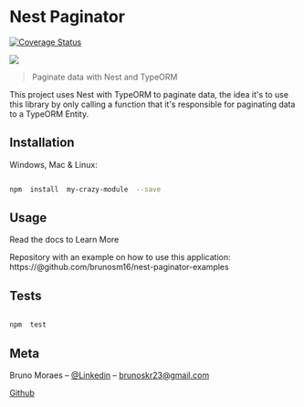 
# Nest Paginator



<a  href="https://www.npmjs.com/package/nest-paginator">

[![Coverage Status](https://coveralls.io/repos/github/brunosm16/nest-paginator/badge.svg?branch=main)](https://coveralls.io/github/brunosm16/nest-paginator?branch=main)

<img  src="https://img.shields.io/npm/v/nest-paginator.svg"/>

</a>



> Paginate data with Nest and TypeORM



This project uses Nest with TypeORM to paginate data, the idea it's to use this library by only calling a function that it's responsible for paginating data to a TypeORM Entity.



## Installation



Windows, Mac & Linux:



```sh

npm  install  my-crazy-module  --save

```



## Usage

Read the docs to Learn More

Repository with an example on how to use this application:  https://@github.com/brunosm16/nest-paginator-examples



## Tests



```sh

npm  test

```



## Meta



Bruno Moraes – [@Linkedin](https://www.linkedin.com/in/bruno-silveira22/) – brunoskr23@gmail.com



[Github](https://github.com/brunosm16)